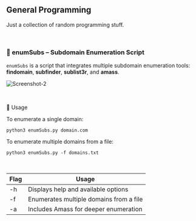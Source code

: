 ## General Programming

Just a collection of random programming stuff.

<br>

### 🔎 enumSubs – Subdomain Enumeration Script

`enumSubs` is a script that integrates multiple subdomain enumeration tools: **findomain**, **subfinder**, **sublist3r**, and **amass**.

![Screenshot-2](https://github.com/user-attachments/assets/cb3c599a-f8e8-4588-b234-634f5cee25da)

<br>

🚀 Usage

To enumerate a single domain:
```
python3 enumSubs.py domain.com
```

To enumerate multiple domains from a file:
```
python3 enumSubs.py -f domains.txt
```

<br>

| Flag    | Usage |
| -------- | ------- |
| -h | Displays help and available options |
| -f <file> | Enumerates multiple domains from a file  |
| -a | Includes Amass for deeper enumeration |
